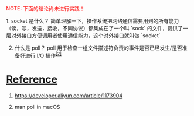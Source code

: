 <p style="color: red">NOTE: 下面的结论尚未进行实践！</p>
1. socket 是什么？
   简单理解一下，操作系统把网络通信需要用到的所有能力（读，写，发送，接收，不同协议）都集成在了一个叫 `sock` 的文件，提供了一层对外接口方便调用者使用通信能力，这个对外接口就叫做 `socket`

2. 什么是 poll？
   poll 用于检查一组文件描述符负责的事件是否已经发生/是否准备好进行 I/O 操作<sup><a href="#r2">[2]</href></sup>

# Reference

1. https://developer.aliyun.com/article/1173904
2. <p id="r2">man poll in macOS</p>
